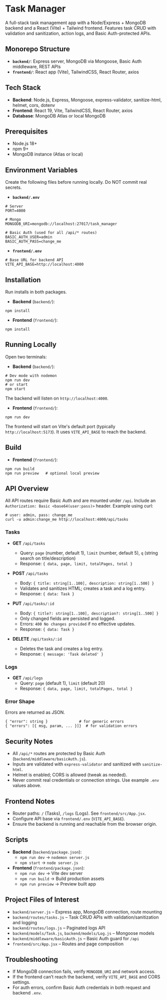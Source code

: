 # Task Manager

A full-stack task management app with a Node/Express + MongoDB backend and a React (Vite) + Tailwind frontend. Features task CRUD with validation and sanitization, action logs, and Basic Auth-protected APIs.

## Monorepo Structure
- **`backend/`**: Express server, MongoDB via Mongoose, Basic Auth middleware, REST APIs
- **`frontend/`**: React app (Vite), TailwindCSS, React Router, axios

## Tech Stack
- **Backend**: Node.js, Express, Mongoose, express-validator, sanitize-html, helmet, cors, dotenv
- **Frontend**: React 19, Vite, TailwindCSS, React Router, axios
- **Database**: MongoDB Atlas or local MongoDB

## Prerequisites
- Node.js 18+
- npm 9+
- MongoDB instance (Atlas or local)

## Environment Variables
Create the following files before running locally. Do NOT commit real secrets.

- **`backend/.env`**
```
# Server
PORT=4000

# Mongo
MONGODB_URI=mongodb://localhost:27017/task_manager

# Basic Auth (used for all /api/* routes)
BASIC_AUTH_USER=admin
BASIC_AUTH_PASS=change_me
```

- **`frontend/.env`**
```
# Base URL for backend API
VITE_API_BASE=http://localhost:4000
```

## Installation
Run installs in both packages.

- **Backend** (`backend/`):
```
npm install
```
- **Frontend** (`frontend/`):
```
npm install
```

## Running Locally
Open two terminals:

- **Backend** (`backend/`):
```
# Dev mode with nodemon
npm run dev
# or start
npm start
```
The backend will listen on `http://localhost:4000`.

- **Frontend** (`frontend/`):
```
npm run dev
```
The frontend will start on Vite's default port (typically `http://localhost:5173`). It uses `VITE_API_BASE` to reach the backend.

## Build
- **Frontend** (`frontend/`):
```
npm run build
npm run preview   # optional local preview
```

## API Overview
All API routes require Basic Auth and are mounted under `/api`. Include an `Authorization: Basic <base64(user:pass)>` header. Example using curl:
```
# user: admin, pass: change_me
curl -u admin:change_me http://localhost:4000/api/tasks
```

### Tasks
- **GET** `/api/tasks`
  - Query: `page` (number, default 1), `limit` (number, default 5), `q` (string search on title/description)
  - Response: `{ data, page, limit, totalPages, total }`

- **POST** `/api/tasks`
  - Body: `{ title: string[1..100], description: string[1..500] }`
  - Validates and sanitizes HTML; creates a task and a log entry.
  - Response: `{ data: Task }`

- **PUT** `/api/tasks/:id`
  - Body: `{ title?: string[1..100], description?: string[1..500] }`
  - Only changed fields are persisted and logged.
  - Errors: `400 No changes provided` if no effective updates.
  - Response: `{ data: Task }`

- **DELETE** `/api/tasks/:id`
  - Deletes the task and creates a log entry.
  - Response: `{ message: 'Task deleted' }`

### Logs
- **GET** `/api/logs`
  - Query: `page` (default 1), `limit` (default 20)
  - Response: `{ data, page, limit, totalPages, total }`

### Error Shape
Errors are returned as JSON.
```
{ "error": string }              # for generic errors
{ "errors": [{ msg, param, ... }]}  # for validation errors
```

## Security Notes
- All `/api/*` routes are protected by Basic Auth (`backend/middleware/basicAuth.js`).
- Inputs are validated with `express-validator` and sanitized with `sanitize-html`.
- Helmet is enabled; CORS is allowed (tweak as needed).
- Never commit real credentials or connection strings. Use example `.env` values above.

## Frontend Notes
- Router paths: `/` (Tasks), `/logs` (Logs). See `frontend/src/App.jsx`.
- Configure API base via `frontend/.env` (`VITE_API_BASE`).
- Ensure the backend is running and reachable from the browser origin.

## Scripts
- **Backend** (`backend/package.json`):
  - `npm run dev` → `nodemon server.js`
  - `npm start` → `node server.js`
- **Frontend** (`frontend/package.json`):
  - `npm run dev` → Vite dev server
  - `npm run build` → Build production assets
  - `npm run preview` → Preview built app

## Project Files of Interest
- `backend/server.js` – Express app, MongoDB connection, route mounting
- `backend/routes/tasks.js` – Task CRUD APIs with validation/sanitization and logging
- `backend/routes/logs.js` – Paginated logs API
- `backend/models/Task.js`, `backend/models/Log.js` – Mongoose models
- `backend/middleware/basicAuth.js` – Basic Auth guard for `/api`
- `frontend/src/App.jsx` – Routes and page composition

## Troubleshooting
- If MongoDB connection fails, verify `MONGODB_URI` and network access.
- If the frontend can’t reach the backend, verify `VITE_API_BASE` and CORS settings.
- For auth errors, confirm Basic Auth credentials in both request and backend `.env`.
